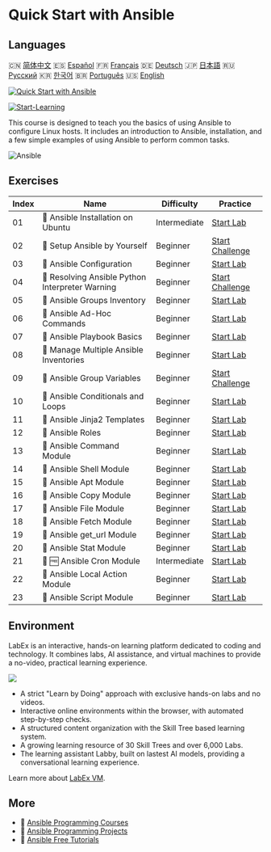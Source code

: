 # Quick Start with Ansible

## Languages

🇨🇳 [简体中文](README_zh.md) 🇪🇸 [Español](README_es.md) 🇫🇷 [Français](README_fr.md) 🇩🇪 [Deutsch](README_de.md) 🇯🇵 [日本語](README_ja.md) 🇷🇺 [Русский](README_ru.md) 🇰🇷 [한국어](README_ko.md) 🇧🇷 [Português](README_pt.md) 🇺🇸 [English](README.md) 

[![Quick Start with Ansible](https://cover-creator.labex.io/quick-start-with-ansible.png)](https://labex.io/courses/quick-start-with-ansible)

[![Start-Learning](https://img.shields.io/badge/Start-Learning-whitesmoke?style=for-the-badge)](https://labex.io/courses/quick-start-with-ansible)

This course is designed to teach you the basics of using Ansible to configure Linux hosts. It includes an introduction to Ansible, installation, and a few simple examples of using Ansible to perform common tasks.

![Ansible](https://img.shields.io/badge/Ansible-whitesmoke?style=for-the-badge&logo=ansible)


## Exercises

|   Index | Name                                             | Difficulty   | Practice                                                                                                                             |
|---------|--------------------------------------------------|--------------|--------------------------------------------------------------------------------------------------------------------------------------|
|      01 | 📖  Ansible Installation on Ubuntu               | Intermediate | <a target='_blank' href='https://labex.io/tutorials/ansible-ansible-installation-on-ubuntu-67172'>Start Lab</a>                      |
|      02 | 🎯  Setup Ansible by Yourself                    | Beginner     | <a target='_blank' href='https://labex.io/tutorials/ansible-setup-ansible-by-yourself-390383'>Start Challenge</a>                    |
|      03 | 📖  Ansible Configuration                        | Beginner     | <a target='_blank' href='https://labex.io/tutorials/ansible-ansible-configuration-390437'>Start Lab</a>                              |
|      04 | 🎯  Resolving Ansible Python Interpreter Warning | Beginner     | <a target='_blank' href='https://labex.io/tutorials/ansible-resolving-ansible-python-interpreter-warning-390490'>Start Challenge</a> |
|      05 | 📖  Ansible Groups Inventory                     | Beginner     | <a target='_blank' href='https://labex.io/tutorials/ansible-ansible-groups-inventory-290160'>Start Lab</a>                           |
|      06 | 📖  Ansible Ad-Hoc Commands                      | Beginner     | <a target='_blank' href='https://labex.io/tutorials/ansible-ansible-ad-hoc-commands-390441'>Start Lab</a>                            |
|      07 | 📖  Ansible Playbook Basics                      | Beginner     | <a target='_blank' href='https://labex.io/tutorials/ansible-ansible-playbook-basics-390426'>Start Lab</a>                            |
|      08 | 📖  Manage Multiple Ansible Inventories          | Beginner     | <a target='_blank' href='https://labex.io/tutorials/ansible-manage-multiple-ansible-inventories-290193'>Start Lab</a>                |
|      09 | 🎯  Ansible Group Variables                      | Beginner     | <a target='_blank' href='https://labex.io/tutorials/ansible-ansible-group-variables-96690'>Start Challenge</a>                       |
|      10 | 📖  Ansible Conditionals and Loops               | Beginner     | <a target='_blank' href='https://labex.io/tutorials/ansible-ansible-conditionals-and-loops-390455'>Start Lab</a>                     |
|      11 | 📖  Ansible Jinja2 Templates                     | Beginner     | <a target='_blank' href='https://labex.io/tutorials/ansible-ansible-jinja2-templates-390470'>Start Lab</a>                           |
|      12 | 📖  Ansible Roles                                | Beginner     | <a target='_blank' href='https://labex.io/tutorials/ansible-ansible-roles-390467'>Start Lab</a>                                      |
|      13 | 📖  Ansible Command Module                       | Beginner     | <a target='_blank' href='https://labex.io/tutorials/ansible-ansible-command-module-290161'>Start Lab</a>                             |
|      14 | 📖  Ansible Shell Module                         | Beginner     | <a target='_blank' href='https://labex.io/tutorials/ansible-ansible-shell-module-289409'>Start Lab</a>                               |
|      15 | 📖  Ansible Apt Module                           | Beginner     | <a target='_blank' href='https://labex.io/tutorials/ansible-ansible-apt-module-289651'>Start Lab</a>                                 |
|      16 | 📖  Ansible Copy Module                          | Beginner     | <a target='_blank' href='https://labex.io/tutorials/ansible-ansible-copy-module-289653'>Start Lab</a>                                |
|      17 | 📖  Ansible File Module                          | Beginner     | <a target='_blank' href='https://labex.io/tutorials/ansible-ansible-file-module-289654'>Start Lab</a>                                |
|      18 | 📖  Ansible Fetch Module                         | Beginner     | <a target='_blank' href='https://labex.io/tutorials/ansible-ansible-fetch-module-290159'>Start Lab</a>                               |
|      19 | 📖  Ansible get_url Module                       | Beginner     | <a target='_blank' href='https://labex.io/tutorials/ansible-ansible-get-url-module-290188'>Start Lab</a>                             |
|      20 | 📖  Ansible Stat Module                          | Beginner     | <a target='_blank' href='https://labex.io/tutorials/ansible-ansible-stat-module-290192'>Start Lab</a>                                |
|      21 | 📖 🆓 Ansible Cron Module                        | Intermediate | <a target='_blank' href='https://labex.io/tutorials/ansible-ansible-cron-module-290157'>Start Lab</a>                                |
|      22 | 📖  Ansible Local Action Module                  | Beginner     | <a target='_blank' href='https://labex.io/tutorials/ansible-ansible-local-action-module-290189'>Start Lab</a>                        |
|      23 | 📖  Ansible Script Module                        | Beginner     | <a target='_blank' href='https://labex.io/tutorials/ansible-ansible-script-module-289411'>Start Lab</a>                              |

## Environment

LabEx is an interactive, hands-on learning platform dedicated to coding and technology. It combines labs, AI assistance, and virtual machines to provide a no-video, practical learning experience.

![](https://tutorial-screenshot.getvm.io/images/vm-1725247253.png)

- A strict "Learn by Doing" approach with exclusive hands-on labs and no videos.
- Interactive online environments within the browser, with automated step-by-step checks.
- A structured content organization with the Skill Tree based learning system.
- A growing learning resource of 30 Skill Trees and over 6,000 Labs.
- The learning assistant Labby, built on lastest AI models, providing a conversational learning experience.

Learn more about [LabEx VM](https://support.labex.io/using-labex/virtual-machine).

## More

- 🔗 [Ansible Programming Courses](https://github.com/labex-labs/awesome-programming-courses)
- 🔗 [Ansible Programming Projects](https://github.com/labex-labs/awesome-programming-projects)
- 🔗 [Ansible Free Tutorials](https://github.com/labex-labs/ansible-free-tutorials)

